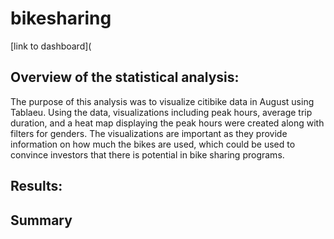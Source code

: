 # bikesharing
[link to dashboard](
## Overview of the statistical analysis:
The purpose of this analysis was to visualize citibike data in August using Tablaeu. Using the data, visualizations including peak hours, average trip duration, and a heat map displaying the peak hours were created along with filters for genders. The visualizations are important as they provide information on how much the bikes are used, which could be used to convince investors that there is potential in bike sharing programs.

## Results:


## Summary
